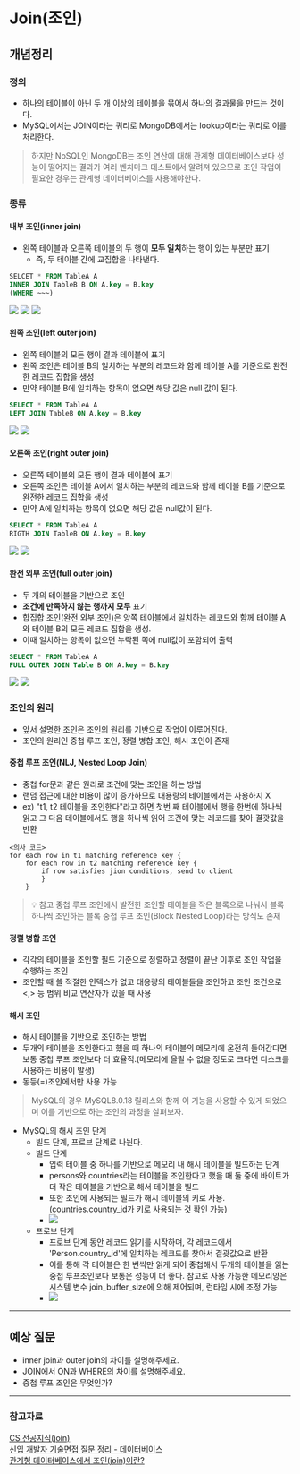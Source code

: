 # Join(조인)

## 개념정리

### 정의

- 하나의 테이블이 아닌 두 개 이상의 테이블을 묶어서 하나의 결과물을 만드는 것이다.
- MySQL에서는 JOIN이라는 쿼리로 MongoDB에서는 lookup이라는 쿼리로 이를 처리한다.

> 하지만 NoSQL인 MongoDB는 조인 연산에 대해 관계형 데이터베이스보다 성능이 떨어지는 결과가 여러 벤치마크 테스트에서 알려져 있으므로 조인 작업이 필요한 경우는 관계형 데이터베이스를 사용해야한다.

### 종류

#### 내부 조인(inner join)

- 왼쪽 테이블과 오른쪽 테이블의 두 행이 **모두 일치**하는 행이 있는 부분만 표기
  - 즉, 두 테이블 간에 교집합을 나타낸다.

```sql
SELCET * FROM TableA A
INNER JOIN TableB B ON A.key = B.key
(WHERE ~~~)
```

![](https://velog.velcdn.com/images/newdana01/post/183207d2-b0eb-4754-bb45-26905f5d7ffa/image.png)
![](https://velog.velcdn.com/images/newdana01/post/f698a65c-bc7e-44f0-85f2-268215e9876d/image.png)
![](https://velog.velcdn.com/images/newdana01/post/2b57131d-003f-4287-9f46-11a93a460478/image.png)

#### 왼쪽 조인(left outer join)

- 왼쪽 테이블의 모든 행이 결과 테이블에 표기
- 왼쪽 조인은 테이블 B의 일치하는 부분의 레코드와 함께 테이블 A를 기준으로 완전한 레코드 집합을 생성
- 만약 테이블 B에 일치하는 항목이 없으면 해당 값은 null 값이 된다.

```sql
SELECT * FROM TableA A
LEFT JOIN TableB ON A.key = B.key
```

![](https://img1.daumcdn.net/thumb/R1280x0/?scode=mtistory2&fname=https%3A%2F%2Ft1.daumcdn.net%2Fcfile%2Ftistory%2F994ECC3F5C0D1ED21C)
![](https://img1.daumcdn.net/thumb/R1280x0/?scode=mtistory2&fname=https%3A%2F%2Ft1.daumcdn.net%2Fcfile%2Ftistory%2F99C530425C0D1ED30A)

#### 오른쪽 조인(right outer join)

- 오른쪽 테이블의 모든 행이 결과 테이블에 표기
- 오른쪽 조인은 테이블 A에서 일치하는 부분의 레코드와 함께 테이블 B를 기준으로 완전한 레코드 집합을 생성
- 만약 A에 일치하는 항목이 없으면 해당 값은 null값이 된다.

```sql
SELECT * FROM TableA A
RIGTH JOIN TableB ON A.key = B.key
```

![](https://img1.daumcdn.net/thumb/R1280x0/?scode=mtistory2&fname=https%3A%2F%2Ft1.daumcdn.net%2Fcfile%2Ftistory%2F99943F4D5C0D1ED536)
![](https://img1.daumcdn.net/thumb/R1280x0/?scode=mtistory2&fname=https%3A%2F%2Ft1.daumcdn.net%2Fcfile%2Ftistory%2F99D5FD485C0D1ED51A)

#### 완전 외부 조인(full outer join)

- 두 개의 테이블을 기반으로 조인
- **조건에 만족하지 않는 행까지 모두** 표기
- 합집합 조인(완전 외부 조인)은 양쪽 테이블에서 일치하는 레코드와 함께 테이블 A와 테이블 B의 모든 레코드 집합을 생성.
- 이때 일치하는 항목이 없으면 누락된 쪽에 null값이 포함되어 출력

```sql
SELECT * FROM TableA A
FULL OUTER JOIN Table B ON A.key = B.key
```

![](https://img1.daumcdn.net/thumb/R1280x0/?scode=mtistory2&fname=https%3A%2F%2Ft1.daumcdn.net%2Fcfile%2Ftistory%2F99270C3E5C0D1ED70D)
![](https://img1.daumcdn.net/thumb/R1280x0/?scode=mtistory2&fname=https%3A%2F%2Ft1.daumcdn.net%2Fcfile%2Ftistory%2F9932304C5C0D1ED735)

### 조인의 원리

- 앞서 설명한 조인은 조인의 원리를 기반으로 작업이 이루어진다.
- 조인의 원리인 중첩 루프 조인, 정렬 병합 조인, 해시 조인이 존재

#### 중첩 루프 조인(NLJ, Nested Loop Join)

- 중첩 for문과 같은 원리로 조건에 맞는 조인을 하는 방법
- 랜덤 접근에 대한 비용이 많이 증가하므로 대용량의 테이블에서는 사용하지 X
- ex) "t1, t2 테이블을 조인한다"라고 하면 첫번 째 테이블에서 행을 한번에 하나씩 읽고 그 다음 테이블에서도 행을 하나씩 읽어 조건에 맞는 레코드를 찾아 결괏값을 반환

```
<의사 코드>
for each row in t1 matching reference key {
	for each row in t2 matching reference key {
    	if row satisfies jion conditions, send to client
        }
    }
```

> 💡 참고
> 중첩 루프 조인에서 발전한 조인할 테이블을 작은 블록으로 나눠서 블록 하나씩 조인하는 블록 중첩 루프 조인(Block Nested Loop)라는 방식도 존재

#### 정렬 병합 조인

- 각각의 테이블을 조인할 필드 기준으로 정렬하고 정렬이 끝난 이후로 조인 작업을 수행하는 조인
- 조인할 때 쓸 적절한 인덱스가 없고 대용량의 테이블들을 조인하고 조인 조건으로 <,> 등 범위 비교 연산자가 있을 때 사용

#### 해시 조인

- 해시 테이블을 기반으로 조인하는 방법
- 두개의 테이블을 조인한다고 했을 때 하나의 테이블의 메모리에 온전히 들어간다면 보통 중첩 루프 조인보다 더 효율적.(메모리에 올릴 수 없을 정도로 크다면 디스크를 사용하는 비용이 발생)
- 동등(=)조인에서만 사용 가능

> MySQL의 경우 MySQL8.0.18 릴리스와 함께 이 기능을 사용할 수 있게 되었으며 이를 기반으로 하는 조인의 과정을 살펴보자.

- MySQL의 해시 조인 단계
  - 빌드 단계, 프로브 단계로 나뉜다.
  - 빌드 단계
    - 입력 테이블 중 하나를 기반으로 메모리 내 해시 테이블을 빌드하는 단계
    - persons와 countries라는 테이블을 조인한다고 했을 때 둘 중에 바이트가 더 작은 테이블을 기반으로 해서 테이블을 빌드
    - 또한 조인에 사용되는 필드가 해시 테이블의 키로 사용.(countries.country_id가 키로 사용되는 것 확인 가능)
    - ![](https://velog.velcdn.com/images/pjh1011409/post/b49060bd-c1b3-4b8f-8210-05e63fc92f4e/image.png)
  - 프로브 단계
    - 프로브 단계 동안 레코드 읽기를 시작하며, 각 레코드에서 'Person.country_id'에 일치하는 레코드를 찾아서 결괏값으로 반환
    - 이를 통해 각 테이블은 한 번씩만 읽게 되어 중첩해서 두개의 테이블을 읽는 중첩 루프조인보다 보통은 성능이 더 좋다. 참고로 사용 가능한 메모리양은 시스템 변수 join_buffer_size에 의해 제어되며, 런타임 시에 조정 가능
    - ![](https://velog.velcdn.com/images/pjh1011409/post/82f2369a-c583-4f5d-bef7-52696411605e/image.png)

---

## 예상 질문

- inner join과 outer join의 차이를 설명해주세요.
- JOIN에서 ON과 WHERE의 차이를 설명해주세요.
- 중첩 루프 조인은 무엇인가?

---

### 참고자료

[CS 전공지식(join)
](https://velog.io/@pjh1011409/CS-%EC%A0%84%EA%B3%B5%EC%A7%80%EC%8B%9Djoin)<br>
[신입 개발자 기술면접 질문 정리 - 데이터베이스](https://dev-coco.tistory.com/158)<br>
[관계형 데이터베이스에서 조인(join)이란?](https://advenoh.tistory.com/23)<br>
